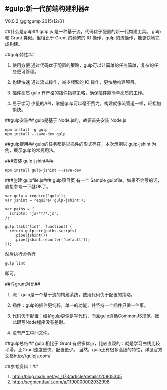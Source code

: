 ﻿#gulp:新一代前端构建利器#
--------

V0.0.2
@gitgump
2015/12/01



##什么是gulp##
gulp.js 是一种基于流，代码优于配置的新一代构建工具。
gulp 和 Grunt 类似。但相比于 Grunt 的频繁的 IO 操作，gulp 的流操作，能更快地完成构建。



##gulp特性##
1. 使用方便
通过代码优于配置的策略，gulp可以让简单的任务简单，复杂的任务更可管理。

2. 构建快速
通过流式操作，减少频繁的 IO 操作，更快地构建项目。

3. 插件高质
gulp 有严格的插件指导策略，确保插件能简单高质的工作。

4. 易于学习
少量的API，掌握gulp可以毫不费力。构建就像流管道一样，轻松加愉快。



##gulp安装##
gulp是基于 Node.js的，故要首先安装 Node.js
```
npm install -g gulp
npm install —-save-dev gulp
```



##gulp使用##
gulp的任务都是以插件的形式存在，本次示例以 gulp-jshint 为例，展示gulp的常规用法。

###安装 gulp-jshint###
```
npm install gulp-jshint --save-dev
```

###创建 gulpfile.js###
gulp项目页 有一个 Sample gulpfile。如果不会写的话，直接参考一下就OK了。
```
var gulp = require('gulp');
var jshint = require('gulp-jshint');

var paths = {
  scripts: 'js/**/*.js',
};

gulp.task('lint', function() {
  return gulp.src(paths.scripts)
    .pipe(jshint())
    .pipe(jshint.reporter('default'));
});
```
然后执行命令行
```
gulp lint
```
即可。



##与grunt对比##
1. 流：gulp是一个基于流的构建系统，使用代码优于配置的策略。

2. 插件：gulp的插件更纯粹，单一的功能，并坚持一个插件只做一件事。

3. 代码优于配置：维护gulp更像是写代码，而且gulp遵循CommonJS规范，因此跟写Node程序没有差别。

4. 没有产生中间文件。



##gulp总结##
gulp 相比于 Grunt 有很多优点，比较直观的：就是学习曲线比较平滑。比Grunt速度更快、配置更少。
当然，gulp还有很多高级的特性，详见官方文档http://gulpjs.com/



##参考资料：##
1. http://blog.csdn.net/ys_073/article/details/20805345
2. http://segmentfault.com/a/1190000002932998

